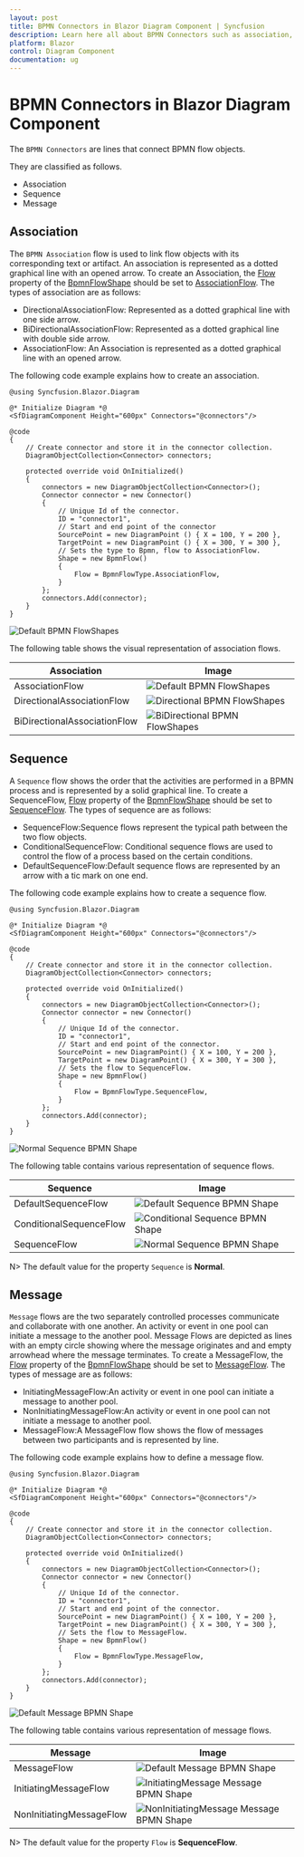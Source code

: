 ```yaml
---
layout: post
title: BPMN Connectors in Blazor Diagram Component | Syncfusion
description: Learn here all about BPMN Connectors such as association, sequence in Syncfusion Blazor Diagram component and more.
platform: Blazor
control: Diagram Component
documentation: ug
---
```


# BPMN Connectors in Blazor Diagram Component

The `BPMN Connectors` are lines that connect BPMN flow objects.

They are classified as follows.
* Association
* Sequence
* Message

## Association

The `BPMN Association` flow is used to link flow objects with its corresponding text or artifact. An association is represented as a dotted graphical line with an opened arrow. 
To create an Association, the [Flow](https://help.syncfusion.com/cr/blazor/Syncfusion.Blazor.Diagram.BpmnFlow.html#Syncfusion_Blazor_Diagram_BpmnFlow_Flow) property of the [BpmnFlowShape](https://help.syncfusion.com/cr/blazor/Syncfusion.Blazor.Diagram.BpmnFlow.html) should be set to [AssociationFlow](https://help.syncfusion.com/cr/blazor/Syncfusion.Blazor.Diagram.BpmnFlowType.html#Syncfusion_Blazor_Diagram_BpmnFlowType_AssociationFlow). The types of association are as follows:

* DirectionalAssociationFlow: Represented as a dotted graphical line with one side arrow.
* BiDirectionalAssociationFlow: Represented as a dotted graphical line with double side arrow.
* AssociationFlow: An Association is represented as a dotted graphical line with an opened arrow.

The following code example explains how to create an association.

```cshtml
@using Syncfusion.Blazor.Diagram

@* Initialize Diagram *@
<SfDiagramComponent Height="600px" Connectors="@connectors"/>

@code
{
    // Create connector and store it in the connector collection.
    DiagramObjectCollection<Connector> connectors;

    protected override void OnInitialized()
    {
        connectors = new DiagramObjectCollection<Connector>();
        Connector connector = new Connector()
        {
            // Unique Id of the connector.
            ID = "connector1",
            // Start and end point of the connector
            SourcePoint = new DiagramPoint () { X = 100, Y = 200 },
            TargetPoint = new DiagramPoint () { X = 300, Y = 300 },
            // Sets the type to Bpmn, flow to AssociationFlow.
            Shape = new BpmnFlow()
            {
                Flow = BpmnFlowType.AssociationFlow,
            }
        };
        connectors.Add(connector);
    }
}
```
![Default BPMN FlowShapes](../images/Bpmn-AssociationFlow.png)

The following table shows the visual representation of association flows.

| Association | Image |
| -------- | -------- |
| AssociationFlow | ![Default BPMN FlowShapes](../images/Bpmn-AssociationFlow.png) |
| DirectionalAssociationFlow | ![Directional BPMN FlowShapes](../images/Bpmn-DirectionalAssociatinFlow.png) |
| BiDirectionalAssociationFlow | ![BiDirectional BPMN FlowShapes](../images/Bpmn-BidirectionalAssociationFlow.png) |

## Sequence

A `Sequence` flow shows the order that the activities are performed in a BPMN process and is represented by a solid graphical line. To create a SequenceFlow, [Flow](https://help.syncfusion.com/cr/blazor/Syncfusion.Blazor.Diagram.BpmnFlow.html#Syncfusion_Blazor_Diagram_BpmnFlow_Flow) property of the [BpmnFlowShape](https://help.syncfusion.com/cr/blazor/Syncfusion.Blazor.Diagram.BpmnFlow.html)  should be set to [SequenceFlow](https://help.syncfusion.com/cr/blazor/Syncfusion.Blazor.Diagram.BpmnFlowType.html#Syncfusion_Blazor_Diagram_BpmnFlowType_SequenceFlow). The types of sequence are as follows:

* SequenceFlow:Sequence flows represent the typical path between the two flow objects.
* ConditionalSequenceFlow: Conditional sequence flows are used to control the flow of a process based on the certain conditions.
* DefaultSequenceFlow:Default sequence flows are represented by an arrow with a tic mark on one end.

The following code example explains how to create a sequence flow.

```cshtml
@using Syncfusion.Blazor.Diagram

@* Initialize Diagram *@
<SfDiagramComponent Height="600px" Connectors="@connectors"/>

@code
{
    // Create connector and store it in the connector collection.
    DiagramObjectCollection<Connector> connectors;

    protected override void OnInitialized()
    {
        connectors = new DiagramObjectCollection<Connector>();
        Connector connector = new Connector()
        {
            // Unique Id of the connector.
            ID = "connector1",
            // Start and end point of the connector.
            SourcePoint = new DiagramPoint() { X = 100, Y = 200 },
            TargetPoint = new DiagramPoint() { X = 300, Y = 300 },
            // Sets the flow to SequenceFlow.
            Shape = new BpmnFlow()
            {
                Flow = BpmnFlowType.SequenceFlow,
            }
        };
        connectors.Add(connector);
    }
}
```
![Normal Sequence BPMN Shape](../images/Bpmn-SequenceFlow.png) 

The following table contains various representation of sequence flows.

| Sequence | Image |
| -------- | -------- |
| DefaultSequenceFlow | ![Default Sequence BPMN Shape](../images/Bpmn-DefaultSequentialFlow.png) |
| ConditionalSequenceFlow | ![Conditional Sequence BPMN Shape](../images/Bpmn-ConditionalSequenceFlow.png) |
| SequenceFlow | ![Normal Sequence BPMN Shape](../images/Bpmn-SequenceFlow.png) |

N> The default value for the property `Sequence` is **Normal**.

## Message

`Message` flows are the two separately controlled processes communicate and collaborate with one another. An activity or event in one pool can initiate a message to the another pool. Message Flows are depicted as lines with an empty circle showing where the message originates and and empty arrowhead where the message terminates. To create a MessageFlow, the  [Flow](https://help.syncfusion.com/cr/blazor/Syncfusion.Blazor.Diagram.BpmnFlow.html#Syncfusion_Blazor_Diagram_BpmnFlow_Flow) property of the [BpmnFlowShape](https://help.syncfusion.com/cr/blazor/Syncfusion.Blazor.Diagram.BpmnFlow.html)  should be set to [MessageFlow](https://help.syncfusion.com/cr/blazor/Syncfusion.Blazor.Diagram.BpmnFlowType.html#Syncfusion_Blazor_Diagram_BpmnFlowType_MessageFlow). The types of message are as follows:

* InitiatingMessageFlow:An activity or event in one pool can initiate a message to another pool.
* NonInitiatingMessageFlow:An activity or event in one pool can not initiate a message to another pool.
* MessageFlow:A MessageFlow flow shows the flow of messages between two participants and is represented by line.

The following code example explains how to define a message flow.

```cshtml
@using Syncfusion.Blazor.Diagram

@* Initialize Diagram *@
<SfDiagramComponent Height="600px" Connectors="@connectors"/>

@code
{
    // Create connector and store it in the connector collection.
    DiagramObjectCollection<Connector> connectors;

    protected override void OnInitialized()
    {
        connectors = new DiagramObjectCollection<Connector>();
        Connector connector = new Connector()
        {
            // Unique Id of the connector.
            ID = "connector1",
            // Start and end point of the connector.
            SourcePoint = new DiagramPoint() { X = 100, Y = 200 },
            TargetPoint = new DiagramPoint() { X = 300, Y = 300 },
            // Sets the flow to MessageFlow.
            Shape = new BpmnFlow()
            {
                Flow = BpmnFlowType.MessageFlow,
            }
        };
        connectors.Add(connector);
    }
}
```
 ![Default Message BPMN Shape](../images/Bpmn-MessageFlow.png)

The following table contains various representation of message flows.

| Message | Image |
| -------- | -------- |
| MessageFlow | ![Default Message BPMN Shape](../images/Bpmn-MessageFlow.png) |
| InitiatingMessageFlow | ![InitiatingMessage Message BPMN Shape](../images/Bpmn-NonInitiatingMessageFlow.png) |
| NonInitiatingMessageFlow | ![NonInitiatingMessage Message BPMN Shape](../images/Bpmn-InitiatingMessageFlow.png) |

N> The default value for the property `Flow` is **SequenceFlow**.
